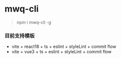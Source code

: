 # mwq-cli  

> npm i mwq-cli -g  

### 目前支持模板  

* vite + react18 + ts + eslint + styleLint + commit flow
* vite + vue3 + ts + eslint + styleLint + commit flow